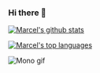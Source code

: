 ### Hi there 👋

[![Marcel's github stats](https://github-readme-stats.vercel.app/api?username=marcelblijleven)](https://github.com/marcelblijleven)

[![Marcel's top languages](https://github-readme-stats.vercel.app/api/top-langs/?username=marcelblijleven&layout=compact)](https://github.com/marcelblijleven)

![Mono gif](https://github.githubassets.com/images/mona-whisper.gif)
